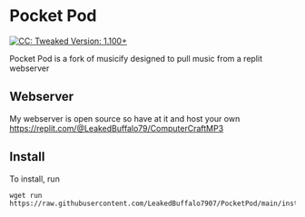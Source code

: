 # Pocket Pod

[![CC: Tweaked Version: 1.100+](https://img.shields.io/badge/CC:%20tweaked-1.100+-green?style=flat-square&logo=GNOME%20Terminal)](https://tweaked.cc/)

Pocket Pod is a fork of musicify designed to pull music from a replit webserver

## Webserver
My webserver is open source so have at it and host your own
https://replit.com/@LeakedBuffalo79/ComputerCraftMP3

## Install

To install, run

```shell
wget run https://raw.githubusercontent.com/LeakedBuffalo7907/PocketPod/main/install.lua
```
